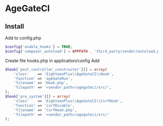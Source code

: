 # AgeGateCI
## Install

Add to config.php
```php
$config['enable_hooks'] = TRUE;
$config['composer_autoload'] = APPPATH . 'third_party/vendor/autoload.php';
```

Create file hooks.php in application/config
Add
```php
$hook['post_controller_constructor'][] = array(
    'class'    => 'EighteenPlus\\AgeGateCI\\Hook',
    'function' => 'ageGateRun',
    'filename' => 'Hook.php',
    'filepath' => '<vendor_path>/agegateci/src/',
);
$hook['pre_system'][] = array(
    'class'    => 'EighteenPlus\\AgeGateCI\\CsrfHook',
    'function' => 'csrfDisable',
    'filename' => 'CsrfHook.php',
    'filepath' => '<vendor_path>/agegateci/src/'
);
```

